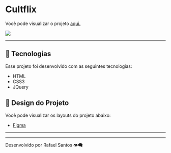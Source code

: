 # Cultflix

Você pode visualizar o projeto [aqui.](https://cultflix-788sef8j7-rafael-santos-projects-2d762086.vercel.app/)

![](https://imgur.com/hLW9x9l)



---

## **🚀 Tecnologias**

Esse projeto foi desenvolvido com as seguintes tecnologias:

- HTML
- CSS3
- JQuery

## 🎨 Design do Projeto

Você pode visualizar os layouts do projeto abaixo:

- [Figma](https://www.figma.com/file/FztPqTaG23iKTLJaVc0WV1/Cultflix?node-id=0%3A1)

---


---

Desenvolvido por Rafael Santos 👁️‍🗨️
